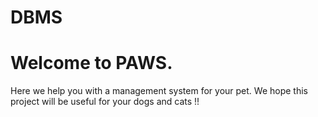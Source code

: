 # DBMS

# Welcome to PAWS.

Here we help you with a management system for your pet.
We hope this project will be useful for your dogs and cats !!